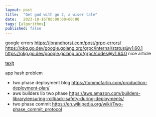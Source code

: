 ```yaml
---
layout: post
title:  "Get gud with go 2, a wiser tale"
date:   2023-10-16T00:00:00+00:00
tags: [algorithms]
published: false
---
```


google errors
https://jbrandhorst.com/post/grpc-errors/
https://pkg.go.dev/google.golang.org/grpc/internal/status@v1.60.1
https://pkg.go.dev/google.golang.org/grpc/codes@v1.64.0
nice article

[texjt](2024-00-00-0051.markdown)

app hash problem

- two phase deployment blog https://tommcfarlin.com/production-deployment-plan/
- aws builders lib two phase https://aws.amazon.com/builders-library/ensuring-rollback-safety-during-deployments/
- two phase commit https://en.wikipedia.org/wiki/Two-phase_commit_protocol